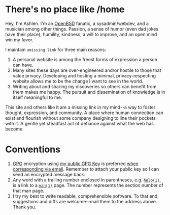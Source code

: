 # There's no place like /home

Hey, I'm Ashlen. I'm an [OpenBSD](https://www.openbsd.org/) fanatic,
a sysadmin/webdev, and a musician among other things. Passion, a sense
of humor (even dad jokes have their place), humility, kindness,
a will to improve, and an open mind win my favor.

I maintain `amissing.link` for three main reasons:

1. A personal website is among the freest forms of expression a person
   can have.
1. Many sites these days are over-engineered and/or hostile to those
   that value privacy. Developing and hosting a minimal,
   privacy-respecting website allows me to be the change I want to see
   in the world.
1. Writing about and sharing my discoveries so others can benefit from
   them makes me happy. The pursuit and dissemination of knowledge is in
   itself meaningful to me.

This site and others like it are a missing link in my mind--a way to
foster thought, expression, and community. A place where human
connection can exist and flourish without some company designing to line
their pockets with it. A gentle yet steadfast act of defiance against
what the web has become.

# Conventions

1. [GPG](https://www.gnupg.org/ "GNU Privacy Guard") encryption using
   [my public GPG Key](pubkeys/eurydice.key) is preferred [when
   corresponding via email](mailto:eurydice@riseup.net
   "eurydice@riseup.net"). Remember to attach your public key so I can
   send an encrypted message back.
1. Any word with a trailing number enclosed in parentheses,
   e.g. [`help(1)`](https://man.openbsd.org/help), is a link to
   a [`man(1)`](https://man.openbsd.org/man) page. The number represents
   the section number of that man page.
1. I try my best to write readable, comprehensible software. To that
   end, suggestions and diffs are welcome--mail them to the address
   above. Thank you.
